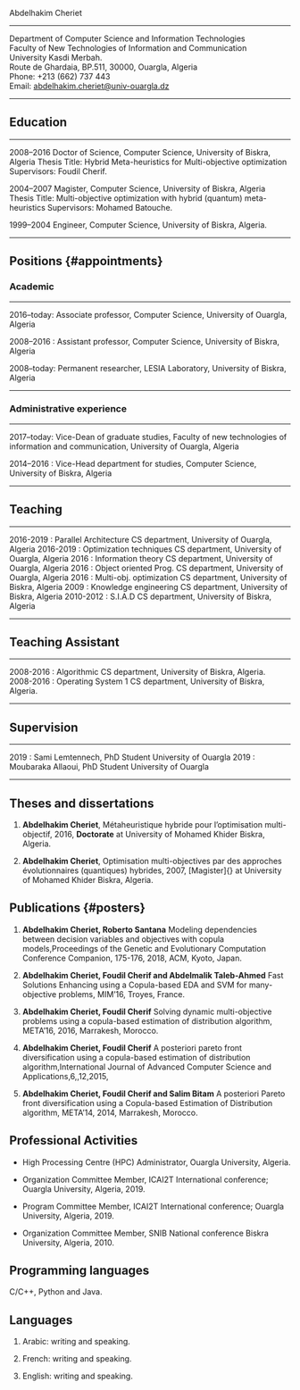 ---
---
Abdelhakim Cheriet
  -------------------------------------------------------------- -- --
                                                                    
                                                                    
  Department of Computer Science and Information Technologies       
  Faculty of New Technologies of Information and Communication      
  University Kasdi Merbah.                                          
  Route de Ghardaia, BP.511, 30000, Ouargla, Algeria                
  Phone: $+$213 (662) 737 443                                       
  Email: abdelhakim.cheriet@univ-ouargla.dz                         
  -------------------------------------------------------------- -- --

Education
---------

  ----------- ----------------------------------------------------------------------------------
  
  2008–2016   Doctor of Science, Computer Science, University of Biskra, Algeria
              Thesis Title: Hybrid Meta-heuristics for Multi-objective optimization
              Supervisors: Foudil Cherif.
              
  2004–2007   Magister, Computer Science, University of Biskra, Algeria
              Thesis Title: Multi-objective optimization with hybrid (quantum) meta-heuristics
              Supervisors: Mohamed Batouche.
              
  1999–2004   Engineer, Computer Science, University of Biskra, Algeria.
  
  ----------- ----------------------------------------------------------------------------------

Positions {#appointments}
---------

### Academic

  ------------ -----------------------------------------------------------------------
  
  2016–today:   Associate professor, Computer Science, University of Ouargla, Algeria
  
  2008–2016 :   Assistant professor, Computer Science, University of Biskra, Algeria
  
  2008–today:   Permanent researcher, LESIA Laboratory, University of Biskra, Algeria
  
  ------------ -----------------------------------------------------------------------

### Administrative experience

  ------------ -----------------------------------------------------------------------------------------------------------------------------
  
  2017–today:   Vice-Dean of graduate studies, Faculty of new technologies of information and communication, University of Ouargla, Algeria
  
  2014–2016 :   Vice-Head department for studies, Computer Science, University of Biskra, Algeria
  
  ------------ -----------------------------------------------------------------------------------------------------------------------------

Teaching
--------

  ----------- ------------------------- -----------------------------------------------
  2016-2019 :  Parallel Architecture     CS department, University of Ouargla, Algeria
  2016-2019 :  Optimization techniques   CS department, University of Ouargla, Algeria
  2016      :  Information theory        CS department, University of Ouargla, Algeria
  2016      :  Object oriented Prog.     CS department, University of Ouargla, Algeria
  2016      :  Multi-obj. optimization   CS department, University of Biskra, Algeria
  2009      :  Knowledge engineering     CS department, University of Biskra, Algeria
  2010-2012 :  S.I.A.D                   CS department, University of Biskra, Algeria
  ----------- ------------------------- -----------------------------------------------

Teaching Assistant
------------------

  ----------- -------------------- -----------------------------------------------
  2008-2016  : Algorithmic          CS department, University of Biskra, Algeria.
  2008-2016  : Operating System 1   CS department, University of Biskra, Algeria.
  ----------- -------------------- -----------------------------------------------

Supervision
-----------

  ------ -------------------------------- -----------------------
  2019  : Sami Lemtennech, PhD Student     University of Ouargla
  2019  : Moubaraka Allaoui, PhD Student   University of Ouargla
  ------ -------------------------------- -----------------------

Theses and dissertations
------------------------

1.  **Abdelhakim Cheriet**, Métaheuristique hybride pour l’optimisation
    multi-objectif, 2016, **Doctorate** at University of Mohamed Khider
    Biskra, Algeria.

2.  **Abdelhakim Cheriet**, Optimisation multi-objectives par des
    approches évolutionnaires (quantiques) hybrides, 2007, [Magister]{}
    at University of Mohamed Khider Biskra, Algeria.

Publications {#posters}
------------

1.  **Abdelhakim Cheriet, Roberto Santana** Modeling dependencies
    between decision variables and objectives with copula
    models,Proceedings of the Genetic and Evolutionary Computation
    Conference Companion, 175-176, 2018, ACM, Kyoto, Japan.

2.  **Abdelhakim Cheriet, Foudil Cherif and Abdelmalik Taleb-Ahmed**
    Fast Solutions Enhancing using a Copula-based EDA and SVM for
    many-objective problems, MIM’16, Troyes, France.

3.  **Abdelhakim Cheriet, Foudil Cherif** Solving dynamic
    multi-objective problems using a copula-based estimation of
    distribution algorithm, META’16, 2016, Marrakesh, Morocco.

4.  **Abdelhakim Cheriet, Foudil Cherif** A posteriori pareto front
    diversification using a copula-based estimation of distribution
    algorithm,International Journal of Advanced Computer Science and
    Applications,6,,12,2015,

5.  **Abdelhakim Cheriet, Foudil Cherif and Salim Bitam** A posteriori
    Pareto front diversification using a Copula-based Estimation of
    Distribution algorithm, META’14, 2014, Marrakesh, Morocco.

Professional Activities
-----------------------

-   High Processing Centre (HPC) Administrator, Ouargla University,
    Algeria.

-   Organization Committee Member, ICAI2T International conference;
    Ouargla University, Algeria, 2019.

-   Program Committee Member, ICAI2T International conference; Ouargla
    University, Algeria, 2019.

-   Organization Committee Member, SNIB National conference Biskra
    University, Algeria, 2010.

Programming languages
---------------------

C/C++, Python and Java.

Languages
---------

1.  Arabic: writing and speaking.

2.  French: writing and speaking.

3.  English: writing and speaking.
